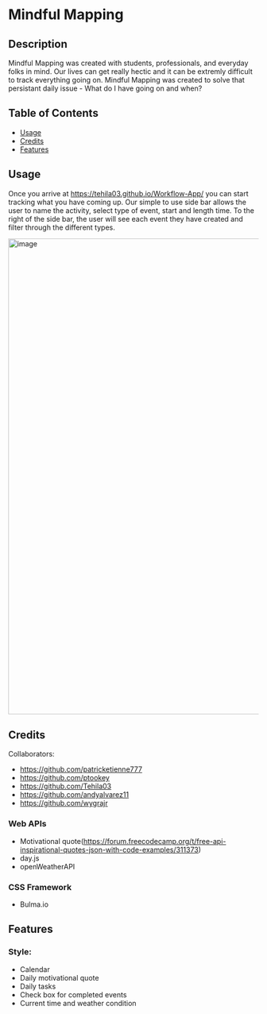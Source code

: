 # Mindful Mapping

## Description

Mindful Mapping was created with students, professionals, and everyday folks in mind. Our lives can get really hectic and it can be extremly difficult to track everything going on. Mindful Mapping was created to solve that persistant daily issue - What do I have going on and when? 

## Table of Contents

- [Usage](#usage)
- [Credits](#credits)
- [Features](#features)

## Usage
Once you arrive at https://tehila03.github.io/Workflow-App/ you can start tracking what you have coming up. Our simple to use side bar allows the user to name the activity, select type of event, start and length time. To the right of the side bar, the user will see each event they have created and filter through the different types.

<img width="958" alt="image" src="https://github.com/Tehila03/Workflow-App/assets/122579820/80dc3d15-b5d8-41c1-a599-a4e14c7fc631">

## Credits

Collaborators:
 - https://github.com/patricketienne777
 - https://github.com/ptookey
 - https://github.com/Tehila03
 - https://github.com/andyalvarez11
 - https://github.com/wygrajr

### Web APIs
- Motivational quote(https://forum.freecodecamp.org/t/free-api-inspirational-quotes-json-with-code-examples/311373)
- day.js
- openWeatherAPI

### CSS Framework
- Bulma.io

## Features

### Style:
- Calendar
- Daily motivational quote
- Daily tasks
- Check box for completed events
- Current time and weather condition